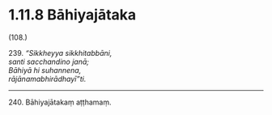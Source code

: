 

# 1.11.8 Bāhiyajātaka




(108.)

239\. _“Sikkheyya sikkhitabbāni,_  
_santi sacchandino janā;_  
_Bāhiyā hi suhannena,_  
_rājānamabhirādhayī”ti._  


---

240\. Bāhiyajātakaṃ aṭṭhamaṃ.





